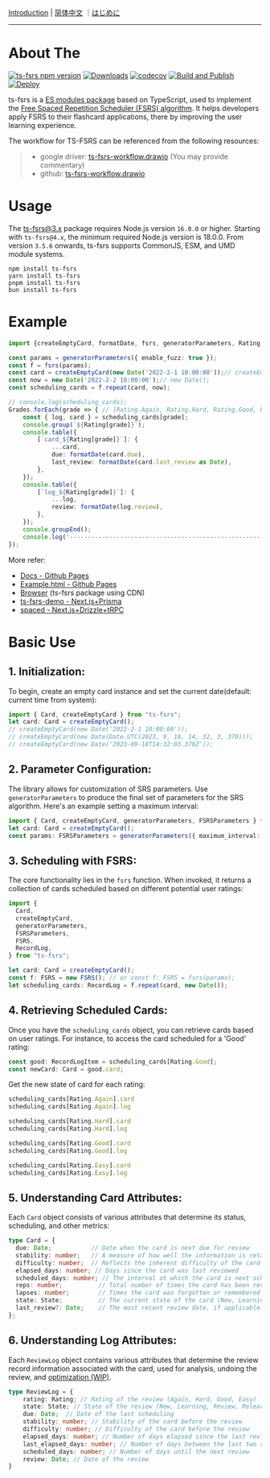 [Introduction](./README.md) | [简体中文](./README_CN.md) ｜[はじめに](./README_JA.md)

---

# About The
[![ts-fsrs npm version](https://img.shields.io/npm/v/ts-fsrs.svg)](https://www.npmjs.com/package/ts-fsrs)
[![Downloads](https://img.shields.io/npm/dm/ts-fsrs)](https://www.npmjs.com/package/ts-fsrs)
[![codecov](https://codecov.io/gh/open-spaced-repetition/ts-fsrs/graph/badge.svg?token=E3KLLDL8QH)](https://codecov.io/gh/open-spaced-repetition/ts-fsrs)
[![Build and Publish](https://github.com/open-spaced-repetition/ts-fsrs/actions/workflows/npm-publish.yml/badge.svg)](https://github.com/open-spaced-repetition/ts-fsrs/actions/workflows/npm-publish.yml)
[![Deploy](https://github.com/open-spaced-repetition/ts-fsrs/actions/workflows/deploy.yml/badge.svg)](https://github.com/open-spaced-repetition/ts-fsrs/actions/workflows/deploy.yml)

ts-fsrs is a [ES modules package](https://gist.github.com/sindresorhus/a39789f98801d908bbc7ff3ecc99d99c) based on TypeScript, used to implement the [Free Spaced Repetition Scheduler (FSRS) algorithm](https://github.com/open-spaced-repetition/free-spaced-repetition-scheduler). It helps
developers apply FSRS to their flashcard applications, there by improving the user learning experience.

The workflow for TS-FSRS can be referenced from the following resources:
> - google driver: [ts-fsrs-workflow.drawio](https://drive.google.com/file/d/1FLKjpt4T3Iis02vjoA10q7vxKCWwClfR/view?usp=sharing) (You may provide commentary)
> - github: [ts-fsrs-workflow.drawio](./ts-fsrs-workflow.drawio)


# Usage
The ts-fsrs@3.x package requires Node.js version `16.0.0` or higher. Starting with `ts-fsrs@4.x`, the minimum required Node.js version is 18.0.0.
From version `3.5.6` onwards, ts-fsrs supports CommonJS, ESM, and UMD module systems.

```
npm install ts-fsrs
yarn install ts-fsrs
pnpm install ts-fsrs
bun install ts-fsrs
```

# Example

```typescript
import {createEmptyCard, formatDate, fsrs, generatorParameters, Rating, Grades} from 'ts-fsrs';

const params = generatorParameters({ enable_fuzz: true });
const f = fsrs(params);
const card = createEmptyCard(new Date('2022-2-1 10:00:00'));// createEmptyCard();
const now = new Date('2022-2-2 10:00:00');// new Date();
const scheduling_cards = f.repeat(card, now);

// console.log(scheduling_cards);
Grades.forEach(grade => { // [Rating.Again, Rating.Hard, Rating.Good, Rating.Easy]
    const { log, card } = scheduling_cards[grade];
    console.group(`${Rating[grade]}`);
    console.table({
        [`card_${Rating[grade]}`]: {
            ...card,
            due: formatDate(card.due),
            last_review: formatDate(card.last_review as Date),
        },
    });
    console.table({
        [`log_${Rating[grade]}`]: {
            ...log,
            review: formatDate(log.review),
        },
    });
    console.groupEnd();
    console.log('----------------------------------------------------------------');
});
```

More refer:
- [Docs - Github Pages](https://open-spaced-repetition.github.io/ts-fsrs/)
- [Example.html - Github Pages](https://open-spaced-repetition.github.io/ts-fsrs/example)
- [Browser](https://github.com/open-spaced-repetition/ts-fsrs/blob/master/example/example.html) (ts-fsrs package using CDN)
- [ts-fsrs-demo - Next.js+Prisma](https://github.com/ishiko732/ts-fsrs-demo)
- [spaced - Next.js+Drizzle+tRPC](https://github.com/zsh-eng/spaced)

# Basic Use 

## 1. **Initialization**:
To begin, create an empty card instance and set the current date(default: current time from system):

```typescript
import { Card, createEmptyCard } from "ts-fsrs";
let card: Card = createEmptyCard();
// createEmptyCard(new Date('2022-2-1 10:00:00'));
// createEmptyCard(new Date(Date.UTC(2023, 9, 18, 14, 32, 3, 370)));
// createEmptyCard(new Date('2023-09-18T14:32:03.370Z'));
```

## 2. **Parameter Configuration**:
The library allows for customization of SRS parameters. Use `generatorParameters` to produce the final set of parameters for the SRS algorithm. Here's an example setting a maximum interval:

```typescript
import { Card, createEmptyCard, generatorParameters, FSRSParameters } from "ts-fsrs";
let card: Card = createEmptyCard();
const params: FSRSParameters = generatorParameters({ maximum_interval: 1000 });
```

## 3. **Scheduling with FSRS**:
The core functionality lies in the `fsrs` function. When invoked, it returns a collection of cards scheduled based on different potential user ratings:

```typescript
import {
  Card,
  createEmptyCard,
  generatorParameters,
  FSRSParameters,
  FSRS,
  RecordLog,
} from "ts-fsrs";

let card: Card = createEmptyCard();
const f: FSRS = new FSRS(); // or const f: FSRS = fsrs(params);
let scheduling_cards: RecordLog = f.repeat(card, new Date());
```

## 4. **Retrieving Scheduled Cards**:
Once you have the `scheduling_cards` object, you can retrieve cards based on user ratings. For instance, to access the card scheduled for a 'Good' rating:

```typescript
const good: RecordLogItem = scheduling_cards[Rating.Good];
const newCard: Card = good.card;
```

Get the new state of card for each rating:
```typescript
scheduling_cards[Rating.Again].card
scheduling_cards[Rating.Again].log

scheduling_cards[Rating.Hard].card
scheduling_cards[Rating.Hard].log

scheduling_cards[Rating.Good].card
scheduling_cards[Rating.Good].log

scheduling_cards[Rating.Easy].card
scheduling_cards[Rating.Easy].log
```

## 5. **Understanding Card Attributes**:
Each `Card` object consists of various attributes that determine its status, scheduling, and other metrics:

```typescript
type Card = {
  due: Date;           // Date when the card is next due for review
  stability: number;   // A measure of how well the information is retained
  difficulty: number;  // Reflects the inherent difficulty of the card content
  elapsed_days: number; // Days since the card was last reviewed
  scheduled_days: number; // The interval at which the card is next scheduled
  reps: number;          // Total number of times the card has been reviewed
  lapses: number;        // Times the card was forgotten or remembered incorrectly
  state: State;          // The current state of the card (New, Learning, Review, Relearning)
  last_review?: Date;    // The most recent review date, if applicable
};
```

## 6. **Understanding Log Attributes**:
Each `ReviewLog` object contains various attributes that determine the review record information associated with the card, used for analysis, undoing the review, and [optimization (WIP)](https://github.com/open-spaced-repetition/fsrs-optimizer).

```typescript
type ReviewLog = {
    rating: Rating; // Rating of the review (Again, Hard, Good, Easy)
    state: State; // State of the review (New, Learning, Review, Relearning)
    due: Date;  // Date of the last scheduling
    stability: number; // Stability of the card before the review
    difficulty: number; // Difficulty of the card before the review
    elapsed_days: number; // Number of days elapsed since the last review
    last_elapsed_days: number; // Number of days between the last two reviews
    scheduled_days: number; // Number of days until the next review
    review: Date; // Date of the review
}
```
